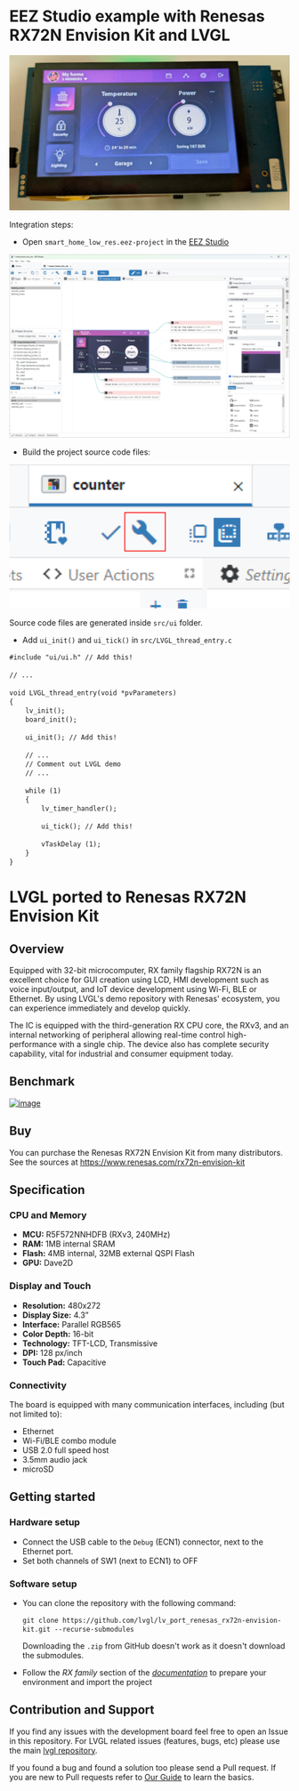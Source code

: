 # EEZ Studio example with Renesas RX72N Envision Kit and LVGL

![Renesas RX72N Envision Kit Showing EEZ Studio Application](RX72N_SmartHomeApp.png)

Integration steps:

- Open `smart_home_low_res.eez-project` in the [EEZ Studio](https://github.com/eez-open/studio/releases)

![EEZ Studio Project Editor](EEZ_Studio.png)

- Build the project source code files:

![alt text](EEZ_Studio_Build.png)

Source code files are generated inside `src/ui` folder.

- Add `ui_init()` and `ui_tick()` in `src/LVGL_thread_entry.c`

```
#include "ui/ui.h" // Add this!

// ...

void LVGL_thread_entry(void *pvParameters)
{
    lv_init();
    board_init();

    ui_init(); // Add this!

    // ...
    // Comment out LVGL demo
    // ...

    while (1)
    {
        lv_timer_handler();

        ui_tick(); // Add this!

        vTaskDelay (1);
    }
}
```


# LVGL ported to Renesas RX72N Envision Kit

## Overview

Equipped with 32-bit microcomputer, RX family flagship RX72N is an excellent choice for GUI creation using LCD, HMI development such as voice input/output, and IoT device development using Wi-Fi, BLE or Ethernet. By using LVGL's demo repository with Renesas' ecosystem, you can experience immediately and develop quickly.

The IC is equipped with the third-generation RX CPU core, the RXv3, and an internal networking of peripheral allowing real-time control high-performance with a single chip. The device also has complete security capability, vital for industrial and consumer equipment today.

## Benchmark

[![image](https://github.com/lvgl/lv_port_renesas_rx72n-envision-kit/assets/7599318/43f682f4-515a-449c-92dc-7eb2383643d1)
](https://www.youtube.com/watch?v=__56v8DsfH0)



## Buy

You can purchase the Renesas RX72N Envision Kit from many distributors. See the sources at https://www.renesas.com/rx72n-envision-kit

## Specification

### CPU and Memory
- **MCU:** R5F572NNHDFB (RXv3, 240MHz)
- **RAM:** 1MB internal SRAM
- **Flash:** 4MB internal, 32MB external QSPI Flash
- **GPU:** Dave2D

### Display and Touch
- **Resolution:** 480x272
- **Display Size:** 4.3”
- **Interface:** Parallel RGB565
- **Color Depth:** 16-bit
- **Technology:** TFT-LCD, Transmissive
- **DPI:** 128 px/inch
- **Touch Pad:** Capacitive

### Connectivity
The board is equipped with many communication interfaces, including (but not limited to):
- Ethernet
- Wi-Fi/BLE combo module
- USB 2.0 full speed host
- 3.5mm audio jack
- microSD

## Getting started

### Hardware setup
- Connect the USB cable to the `Debug` (ECN1) connector, next to the Ethernet port.
- Set both channels of SW1 (next to ECN1) to OFF

### Software setup
- You can clone the repository with the following command:
    ```
    git clone https://github.com/lvgl/lv_port_renesas_rx72n-envision-kit.git --recurse-submodules
    ```
    Downloading the `.zip` from GitHub doesn't work as it doesn't download the submodules.

- Follow the *RX family* section of the [*documentation*](https://docs.lvgl.io/master/integration/chip/renesas.html#get-started-with-the-renesas-ecosystem) to prepare your environment and import the project

## Contribution and Support

If you find any issues with the development board feel free to open an Issue in this repository. For LVGL related issues (features, bugs, etc) please use the main [lvgl repository](https://github.com/lvgl/lvgl). 

If you found a bug and found a solution too please send a Pull request. If you are new to Pull requests refer to [Our Guide](https://docs.lvgl.io/master/CONTRIBUTING.html#pull-request) to learn the basics.

